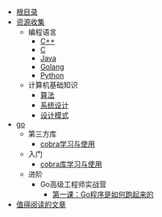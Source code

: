 

<!-- docs/_sidebar.md -->

* [根目录](/)
* [资源收集](resources/)
  * 编程语言
    * [C++](resources/programing_language/cpp.md)
    * [C](resources/programing_language/c.md)
    * [Java](resources/programing_language/java.md)
    * [Golang](resources/programing_language/golang.md)
    * [Python](resources/programing_language/python.md)
  * 计算机基础知识
    * [算法](resources/others/algo.md)
    * [系统设计](resources/others/sys_design.md)
    * [设计模式](resources/others/pattern.md)
* [go](programing_language/go/)
  * 第三方库
    * [cobra学习与使用](programing_language/go/cobra_learn.md)
  * 入门
    * [cobra库学习与使用](programing_language/go/cobra_learn.md)
  * 进阶
    * Go高级工程师实战营
      * [第一课：Go程序是如何跑起来的](programing_language/go/advanced_engin_prac/first.md)
* [值得阅读的文章](/articles_to_read.md)

